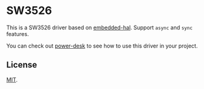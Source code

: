 # SW3526

This is a SW3526 driver based on [embedded-hal](https://crates.io/crates/embedded-hal). Support `async` and `sync` features.

 
You can check out [power-desk](https://github.com/IvanLi-CN/power-desk?tab=readme-ov-file) to see how to use this driver in your project.

## License

[MIT](LICENSE).
